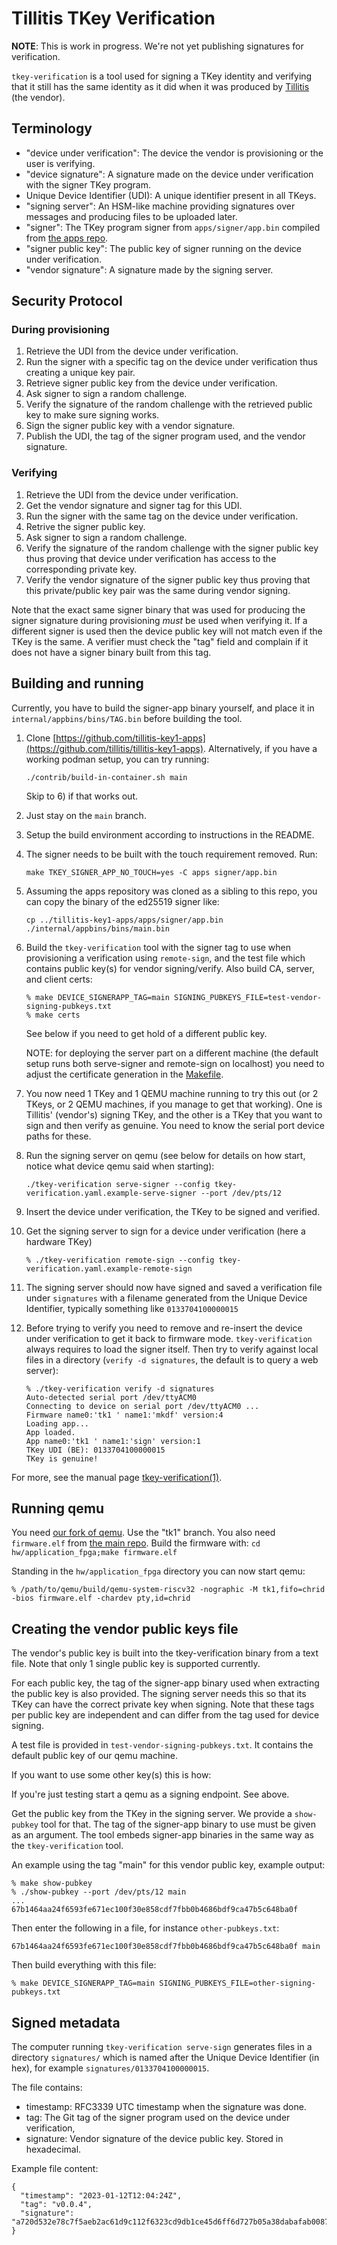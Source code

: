 # Tillitis TKey Verification

**NOTE**: This is work in progress. We're not yet publishing
signatures for verification.

`tkey-verification` is a tool used for signing a TKey identity and
verifying that it still has the same identity as it did when it was
produced by [Tillitis](https://tillitis.se/) (the vendor).

## Terminology

- "device under verification": The device the vendor is provisioning
  or the user is verifying.
- "device signature": A signature made on the device under
  verification with the signer TKey program.
- Unique Device Identifier (UDI): A unique identifier present in all
  TKeys.
- "signing server": An HSM-like machine providing signatures over
  messages and producing files to be uploaded later.
- "signer": The TKey program signer from `apps/signer/app.bin`
  compiled from [the apps repo](https://github.com/tillitis/tillitis-key1-apps/).
- "signer public key": The public key of signer running on the device
  under verification.
- "vendor signature": A signature made by the signing server.

## Security Protocol

### During provisioning

1. Retrieve the UDI from the device under verification.
2. Run the signer with a specific tag on the device under verification
   thus creating a unique key pair.
3. Retrieve signer public key from the device under verification.
4. Ask signer to sign a random challenge.
5. Verify the signature of the random challenge with the retrieved
   public key to make sure signing works.
6. Sign the signer public key with a vendor signature.
7. Publish the UDI, the tag of the signer program used, and the vendor
   signature.

### Verifying

1. Retrieve the UDI from the device under verification.
2. Get the vendor signature and signer tag for this UDI.
3. Run the signer with the same tag on the device under verification.
4. Retrive the signer public key.
5. Ask signer to sign a random challenge.
6. Verify the signature of the random challenge with the signer public
   key thus proving that device under verification has access to the
   corresponding private key.
7. Verify the vendor signature of the signer public key thus proving
   that this private/public key pair was the same during vendor
   signing.

Note that the exact same signer binary that was used for producing the
signer signature during provisioning *must* be used when verifying it.
If a different signer is used then the device public key will not
match even if the TKey is the same. A verifier must check the "tag"
field and complain if it does not have a signer binary built from this
tag.

## Building and running

Currently, you have to build the signer-app binary yourself, and place
it in `internal/appbins/bins/TAG.bin` before building the tool.

1. Clone [https://github.com/tillitis-key1-apps](https://github.com/tillitis/tillitis-key1-apps).
   Alternatively, if you have a working podman setup, you can try
   running:
   ```
   ./contrib/build-in-container.sh main
   ```

   Skip to 6) if that works out.

2. Just stay on the `main` branch.

3. Setup the build environment according to instructions in the README.

4. The signer needs to be built with the touch requirement
   removed. Run:
   ```
   make TKEY_SIGNER_APP_NO_TOUCH=yes -C apps signer/app.bin
   ```

5. Assuming the apps repository was cloned as a sibling to this repo, you
   can copy the binary of the ed25519 signer like:
   ```
   cp ../tillitis-key1-apps/apps/signer/app.bin ./internal/appbins/bins/main.bin
   ```

6. Build the `tkey-verification` tool with the signer tag to use when
   provisioning a verification using `remote-sign`, and the test file
   which contains public key(s) for vendor signing/verify. Also build
   CA, server, and client certs:

   ```
   % make DEVICE_SIGNERAPP_TAG=main SIGNING_PUBKEYS_FILE=test-vendor-signing-pubkeys.txt
   % make certs
   ```

   See below if you need to get hold of a different public key.

   NOTE: for deploying the server part on a different machine (the
   default setup runs both serve-signer and remote-sign on localhost)
   you need to adjust the certificate generation in the
   [Makefile](Makefile).

7. You now need 1 TKey and 1 QEMU machine running to try this out (or
   2 TKeys, or 2 QEMU machines, if you manage to get that working).
   One is Tillitis' (vendor's) signing TKey, and the other is a TKey
   that you want to sign and then verify as genuine. You need to know
   the serial port device paths for these.

8. Run the signing server on qemu (see below for details on how start,
   notice what device qemu said when starting):

   ```
   ./tkey-verification serve-signer --config tkey-verification.yaml.example-serve-signer --port /dev/pts/12
   ```

9. Insert the device under verification, the TKey to be signed and verified.

9. Get the signing server to sign for a device under verification
   (here a hardware TKey)

   ```
   % ./tkey-verification remote-sign --config tkey-verification.yaml.example-remote-sign
   ```

10. The signing server should now have signed and saved a verification
    file under `signatures` with a filename generated from the Unique
    Device Identifier, typically something like `0133704100000015`

11. Before trying to verify you need to remove and re-insert the
    device under verification to get it back to firmware mode.
    `tkey-verification` always requires to load the signer itself.
    Then try to verify against local files in a directory (`verify -d
    signatures`, the default is to query a web server):

    ```
    % ./tkey-verification verify -d signatures
    Auto-detected serial port /dev/ttyACM0
    Connecting to device on serial port /dev/ttyACM0 ...
    Firmware name0:'tk1 ' name1:'mkdf' version:4
    Loading app...
    App loaded.
    App name0:'tk1 ' name1:'sign' version:1
    TKey UDI (BE): 0133704100000015
    TKey is genuine!
    ```

For more, see the manual page [tkey-verification(1)](system/tkey-verification.1).


## Running qemu

You need [our fork of qemu](https://github.com/tillitis/qemu). Use the
"tk1" branch. You also need `firmware.elf` from [the main
repo](https://github.com/tillitis/tillitis-key1). Build the firmware
with: `cd hw/application_fpga;make firmware.elf`

Standing in the `hw/application_fpga` directory you can now start qemu:

```
% /path/to/qemu/build/qemu-system-riscv32 -nographic -M tk1,fifo=chrid -bios firmware.elf -chardev pty,id=chrid
```

## Creating the vendor public keys file

The vendor's public key is built into the tkey-verification binary
from a text file. Note that only 1 single public key is supported
currently.

For each public key, the tag of the signer-app binary used when
extracting the public key is also provided. The signing server needs
this so that its TKey can have the correct private key when signing.
Note that these tags per public key are independent and can differ
from the tag used for device signing.

A test file is provided in `test-vendor-signing-pubkeys.txt`. It
contains the default public key of our qemu machine.

If you want to use some other key(s) this is how:

If you're just testing start a qemu as a signing endpoint. See above.

Get the public key from the TKey in the signing server. We provide a
`show-pubkey` tool for that. The tag of the signer-app binary to use
must be given as an argument. The tool embeds signer-app binaries in
the same way as the `tkey-verification` tool.

An example using the tag "main" for this vendor public key, example
output:

```
% make show-pubkey
% ./show-pubkey --port /dev/pts/12 main
...
67b1464aa24f6593fe671ec100f30e858cdf7fbb0b4686bdf9ca47b5c648ba0f
```

Then enter the following in a file, for instance `other-pubkeys.txt`:
```
67b1464aa24f6593fe671ec100f30e858cdf7fbb0b4686bdf9ca47b5c648ba0f main
```

Then build everything with this file:

```
% make DEVICE_SIGNERAPP_TAG=main SIGNING_PUBKEYS_FILE=other-signing-pubkeys.txt
```

## Signed metadata

The computer running `tkey-verification serve-sign` generates files
in a directory `signatures/` which is named after the Unique Device
Identifier (in hex), for example `signatures/0133704100000015`.

The file contains:

- timestamp: RFC3339 UTC timestamp when the signature was done.
- tag: The Git tag of the signer program used on the device under verification,
- signature: Vendor signature of the device public key. Stored in hexadecimal.

Example file content:

```
{
  "timestamp": "2023-01-12T12:04:24Z",
  "tag": "v0.0.4",
  "signature": "a720d532e78c7f5aeb2ac61d9c112f6323cd9db1ce45d6ff6d727b05a38dabafab0087d2a9be770e1ce8e889178ea111a67bf366bb4af9d11e68a2dc229ffa0a"
}
```
